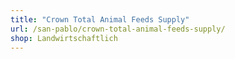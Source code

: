 ```yaml
---
title: "Crown Total Animal Feeds Supply"
url: /san-pablo/crown-total-animal-feeds-supply/
shop: Landwirtschaftlich
---
```

